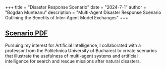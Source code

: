 +++
title = "Disaster Response Scenario"
date = "2024-7-1"
author = "Bogdan Munteanu"
description = "Multi-Agent Disaster Response Scenario Outlining the Benefits of Inter-Agent Model Exchanges"
+++

## [Scenario PDF](https://bobomunteanu.github.io/img/Disaster_Response.pdf)

Pursuing my interest for Artificial Intelligence, I collaborated with a professor from the Politehnica University of Bucharest to create scenarios that illustrate the usefulness of multi-agent systems and artificial intelligence for search and rescue missions after natural disasters.
